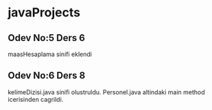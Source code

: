 # javaProjects

## Odev No:5 Ders 6
maasHesaplama sinifi eklendi

## Odev No:6 Ders 8
kelimeDizisi.java sinifi olustruldu. Personel.java altindaki main method icerisinden cagrildi.